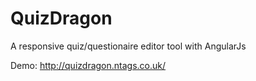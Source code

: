 QuizDragon
==========

A responsive quiz/questionaire editor tool with AngularJs

Demo: http://quizdragon.ntags.co.uk/
